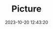 ---
weight: 1
images:
- /images/edited/174.jpeg
title: Picture
date: 2023-10-20 12:43:20
tags: [luminar neo,work,24-70mm F2.8 DG DN | Art 019,ILCE-7M3,67.6,dog,person]
---